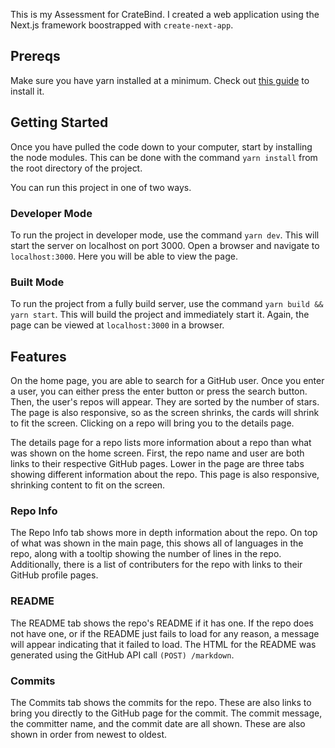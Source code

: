 This is my Assessment for CrateBind. I created a web application using the Next.js framework boostrapped with `create-next-app`.

## Prereqs

Make sure you have yarn installed at a minimum. Check out [this guide](https://classic.yarnpkg.com/lang/en/docs/install/#windows-stable) to install it.

## Getting Started

Once you have pulled the code down to your computer, start by installing the node modules. This can be done with the command `yarn install` from the root directory of the project.

You can run this project in one of two ways.

### Developer Mode

To run the project in developer mode, use the command `yarn dev`. This will start the server on localhost on port 3000. Open a browser and navigate to `localhost:3000`. Here you will be able to view the page.

### Built Mode

To run the project from a fully build server, use the command `yarn build && yarn start`. This will build the project and immediately start it. Again, the page can be viewed at `localhost:3000` in a browser.

## Features

On the home page, you are able to search for a GitHub user. Once you enter a user, you can either press the enter button or press the search button. Then, the user's repos will appear. They are sorted by the number of stars. The page is also responsive, so as the screen shrinks, the cards will shrink to fit the screen. Clicking on a repo will bring you to the details page.

The details page for a repo lists more information about a repo than what was shown on the home screen. First, the repo name and user are both links to their respective GitHub pages. Lower in the page are three tabs showing different information about the repo. This page is also responsive, shrinking content to fit on the screen.

### Repo Info

The Repo Info tab shows more in depth information about the repo. On top of what was shown in the main page, this shows all of languages in the repo, along with a tooltip showing the number of lines in the repo. Additionally, there is a list of contributers for the repo with links to their GitHub profile pages.

### README

The README tab shows the repo's README if it has one. If the repo does not have one, or if the README just fails to load for any reason, a message will appear indicating that it failed to load. The HTML for the README was generated using the GitHub API call `(POST) /markdown`.

### Commits

The Commits tab shows the commits for the repo. These are also links to bring you directly to the GitHub page for the commit. The commit message, the committer name, and the commit date are all shown. These are also shown in order from newest to oldest.
